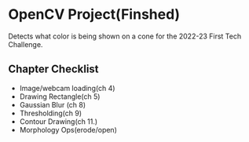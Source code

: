 # OpenCV Project(Finshed)
Detects what color is being shown on a cone for the 2022-23 First Tech Challenge.
## Chapter Checklist
- Image/webcam loading(ch 4)
- Drawing Rectangle(ch 5)
- Gaussian Blur (ch 8)
- Thresholding(ch 9)
- Contour Drawing(ch 11.)
- Morphology Ops(erode/open)
